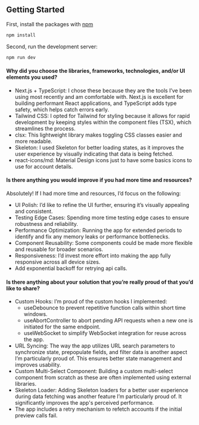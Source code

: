 ## Getting Started

First, install the packages with [npm](https://www.npmjs.com/)

```bash
npm install
```

Second, run the development server:

```bash
npm run dev
```

#### Why did you choose the libraries, frameworks, technologies, and/or UI elements you used?

- Next.js + TypeScript: I chose these because they are the tools I’ve been using most recently and am comfortable with. Next.js is excellent for building performant React applications, and TypeScript adds type safety, which helps catch errors early.
- Tailwind CSS: I opted for Tailwind for styling because it allows for rapid development by keeping styles within the component files (TSX), which streamlines the process.
- clsx: This lightweight library makes toggling CSS classes easier and more readable.
- Skeleton: I used Skeleton for better loading states, as it improves the user experience by visually indicating that data is being fetched.
- react-icons/md: Material Design icons just to have some basics icons to use for account details.

#### Is there anything you would improve if you had more time and resources?

Absolutely! If I had more time and resources, I’d focus on the following:

- UI Polish: I’d like to refine the UI further, ensuring it’s visually appealing and consistent.
- Testing Edge Cases: Spending more time testing edge cases to ensure robustness and reliability.
- Performance Optimization: Running the app for extended periods to identify and fix any memory leaks or performance bottlenecks.
- Component Reusability: Some components could be made more flexible and reusable for broader scenarios.
- Responsiveness: I’d invest more effort into making the app fully responsive across all device sizes.
- Add exponential backoff for retrying api calls.

#### Is there anything about your solution that you’re really proud of that you’d like to share?

- Custom Hooks: I’m proud of the custom hooks I implemented:
  - useDebounce to prevent repetitive function calls within short time windows.
  - useAbortController to abort pending API requests when a new one is initiated for the same endpoint.
  - useWebSocket to simplify WebSocket integration for reuse across the app.
- URL Syncing: The way the app utilizes URL search parameters to synchronize state, prepopulate fields, and filter data is another aspect I’m particularly proud of. This ensures better state management and improves usability.
- Custom Multi-Select Component: Building a custom multi-select component from scratch as these are often implemented using external libraries.
- Skeleton Loader: Adding Skeleton loaders for a better user experience during data fetching was another feature I’m particularly proud of. It significantly improves the app's perceived performance.
- The app includes a retry mechanism to refetch accounts if the initial preview calls fail.

